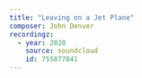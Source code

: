 ```yaml
---
title: "Leaving on a Jet Plane"
composer: John Denver
recordingz:
  - year: 2020
    source: soundcloud
    id: 755877841
---
```


